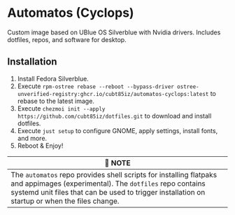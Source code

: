 # Automatos (Cyclops)

Custom image based on UBlue OS Silverblue with Nvidia drivers. Includes dotfiles, repos, and software for desktop.

## Installation

1. Install Fedora Silverblue.
1. Execute `rpm-ostree rebase --reboot --bypass-driver ostree-unverified-registry:ghcr.io/cubt85iz/automatos-cyclops:latest` to rebase to the latest image.
1. Execute `chezmoi init --apply https://github.com/cubt85iz/dotfiles.git` to download and install dotfiles.
1. Execute `just setup` to configure GNOME, apply settings, install fonts, and more.
1. Reboot & Enjoy!

| :memo: **NOTE** |
|--|
| The `automatos` repo provides shell scripts for installing flatpaks and appimages (experimental). The `dotfiles` repo contains systemd unit files that can be used to trigger installation on startup or when the files change. |
